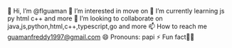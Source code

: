 👋 Hi, I’m @flguaman
👀 I’m interested in move on
🌱 I’m currently learning js py html c++ and more
💞️ I’m looking to collaborate on java,js,python,html,c++,typescript,go and more
📫 How to reach me guamanfreddy1997@gmail.com
😄 Pronouns: papi
⚡ Fun fact🤾‍♂️
